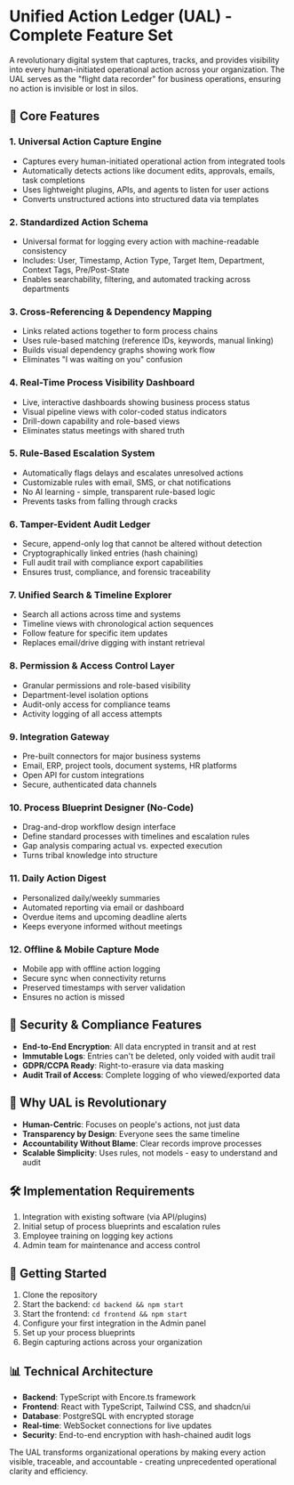 # Unified Action Ledger (UAL) - Complete Feature Set

A revolutionary digital system that captures, tracks, and provides visibility into every human-initiated operational action across your organization. The UAL serves as the "flight data recorder" for business operations, ensuring no action is invisible or lost in silos.

## 🚀 Core Features

### 1. Universal Action Capture Engine
- Captures every human-initiated operational action from integrated tools
- Automatically detects actions like document edits, approvals, emails, task completions
- Uses lightweight plugins, APIs, and agents to listen for user actions
- Converts unstructured actions into structured data via templates

### 2. Standardized Action Schema
- Universal format for logging every action with machine-readable consistency
- Includes: User, Timestamp, Action Type, Target Item, Department, Context Tags, Pre/Post-State
- Enables searchability, filtering, and automated tracking across departments

### 3. Cross-Referencing & Dependency Mapping
- Links related actions together to form process chains
- Uses rule-based matching (reference IDs, keywords, manual linking)
- Builds visual dependency graphs showing work flow
- Eliminates "I was waiting on you" confusion

### 4. Real-Time Process Visibility Dashboard
- Live, interactive dashboards showing business process status
- Visual pipeline views with color-coded status indicators
- Drill-down capability and role-based views
- Eliminates status meetings with shared truth

### 5. Rule-Based Escalation System
- Automatically flags delays and escalates unresolved actions
- Customizable rules with email, SMS, or chat notifications
- No AI learning - simple, transparent rule-based logic
- Prevents tasks from falling through cracks

### 6. Tamper-Evident Audit Ledger
- Secure, append-only log that cannot be altered without detection
- Cryptographically linked entries (hash chaining)
- Full audit trail with compliance export capabilities
- Ensures trust, compliance, and forensic traceability

### 7. Unified Search & Timeline Explorer
- Search all actions across time and systems
- Timeline views with chronological action sequences
- Follow feature for specific item updates
- Replaces email/drive digging with instant retrieval

### 8. Permission & Access Control Layer
- Granular permissions and role-based visibility
- Department-level isolation options
- Audit-only access for compliance teams
- Activity logging of all access attempts

### 9. Integration Gateway
- Pre-built connectors for major business systems
- Email, ERP, project tools, document systems, HR platforms
- Open API for custom integrations
- Secure, authenticated data channels

### 10. Process Blueprint Designer (No-Code)
- Drag-and-drop workflow design interface
- Define standard processes with timelines and escalation rules
- Gap analysis comparing actual vs. expected execution
- Turns tribal knowledge into structure

### 11. Daily Action Digest
- Personalized daily/weekly summaries
- Automated reporting via email or dashboard
- Overdue items and upcoming deadline alerts
- Keeps everyone informed without meetings

### 12. Offline & Mobile Capture Mode
- Mobile app with offline action logging
- Secure sync when connectivity returns
- Preserved timestamps with server validation
- Ensures no action is missed

## 🔐 Security & Compliance Features

- **End-to-End Encryption**: All data encrypted in transit and at rest
- **Immutable Logs**: Entries can't be deleted, only voided with audit trail
- **GDPR/CCPA Ready**: Right-to-erasure via data masking
- **Audit Trail of Access**: Complete logging of who viewed/exported data

## 🏢 Why UAL is Revolutionary

- **Human-Centric**: Focuses on people's actions, not just data
- **Transparency by Design**: Everyone sees the same timeline
- **Accountability Without Blame**: Clear records improve processes
- **Scalable Simplicity**: Uses rules, not models - easy to understand and audit

## 🛠️ Implementation Requirements

1. Integration with existing software (via API/plugins)
2. Initial setup of process blueprints and escalation rules
3. Employee training on logging key actions
4. Admin team for maintenance and access control

## 🚀 Getting Started

1. Clone the repository
2. Start the backend: `cd backend && npm start`
3. Start the frontend: `cd frontend && npm start`
4. Configure your first integration in the Admin panel
5. Set up your process blueprints
6. Begin capturing actions across your organization

## 📊 Technical Architecture

- **Backend**: TypeScript with Encore.ts framework
- **Frontend**: React with TypeScript, Tailwind CSS, and shadcn/ui
- **Database**: PostgreSQL with encrypted storage
- **Real-time**: WebSocket connections for live updates
- **Security**: End-to-end encryption with hash-chained audit logs

The UAL transforms organizational operations by making every action visible, traceable, and accountable - creating unprecedented operational clarity and efficiency.

